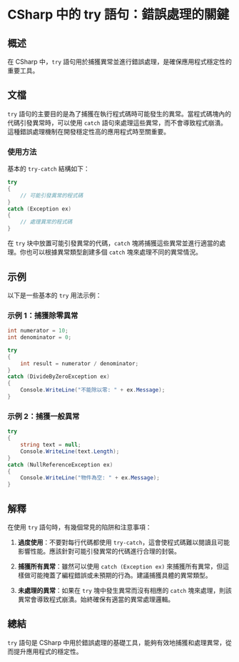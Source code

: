 <!--
Meta Description: # CSharp 中的 try 語句：錯誤處理的關鍵 ## 概述 在 CSharp 中，`try` 語句用於捕獲異常並進行錯誤處理，是確保應用程式穩定性的重要工具。 ## 文檔 `try` 語句的主要目的是為了捕獲在執行程式碼時可能發生的異常。當程式碼塊內的代碼引發異常時，可以使用 `catch` ...
Meta Keywords: try, catch, csharp, int, console
-->

# CSharp 中的 try 語句：錯誤處理的關鍵

## 概述
在 CSharp 中，`try` 語句用於捕獲異常並進行錯誤處理，是確保應用程式穩定性的重要工具。

## 文檔
`try` 語句的主要目的是為了捕獲在執行程式碼時可能發生的異常。當程式碼塊內的代碼引發異常時，可以使用 `catch` 語句來處理這些異常，而不會導致程式崩潰。這種錯誤處理機制在開發穩定性高的應用程式時至關重要。

### 使用方法
基本的 `try-catch` 結構如下：

```csharp
try
{
    // 可能引發異常的程式碼
}
catch (Exception ex)
{
    // 處理異常的程式碼
}
```

在 `try` 块中放置可能引發異常的代碼，`catch` 塊將捕獲這些異常並進行適當的處理。你也可以根據異常類型創建多個 `catch` 塊來處理不同的異常情況。

## 示例
以下是一些基本的 `try` 用法示例：

### 示例 1：捕獲除零異常
```csharp
int numerator = 10;
int denominator = 0;

try
{
    int result = numerator / denominator;
}
catch (DivideByZeroException ex)
{
    Console.WriteLine("不能除以零: " + ex.Message);
}
```

### 示例 2：捕獲一般異常
```csharp
try
{
    string text = null;
    Console.WriteLine(text.Length);
}
catch (NullReferenceException ex)
{
    Console.WriteLine("物件為空: " + ex.Message);
}
```

## 解釋
在使用 `try` 語句時，有幾個常見的陷阱和注意事項：

1. **過度使用**：不要對每行代碼都使用 `try-catch`，這會使程式碼難以閱讀且可能影響性能。應該針對可能引發異常的代碼進行合理的封裝。

2. **捕獲所有異常**：雖然可以使用 `catch (Exception ex)` 來捕獲所有異常，但這樣做可能掩蓋了編程錯誤或未預期的行為。建議捕獲具體的異常類型。

3. **未處理的異常**：如果在 `try` 塊中發生異常而沒有相應的 `catch` 塊來處理，則該異常會導致程式崩潰。始終確保有適當的異常處理邏輯。

## 總結
`try` 語句是 CSharp 中用於錯誤處理的基礎工具，能夠有效地捕獲和處理異常，從而提升應用程式的穩定性。